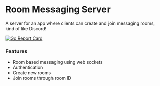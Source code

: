 # Room Messaging Server

A server for an app where clients can create and join messaging rooms, kind of like Discord!

[![Go Report Card](https://goreportcard.com/badge/github.com/foreox/server)](https://goreportcard.com/report/github.com/foreox/server)


### Features
- Room based messaging using web sockets
- Authentication
- Create new rooms
- Join rooms through room ID

